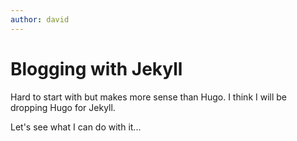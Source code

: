 ```yaml
---
author: david
---
```


# Blogging with Jekyll

Hard to start with but makes more sense than Hugo. I think I will be dropping Hugo for Jekyll.

Let's see what I can do with it...
